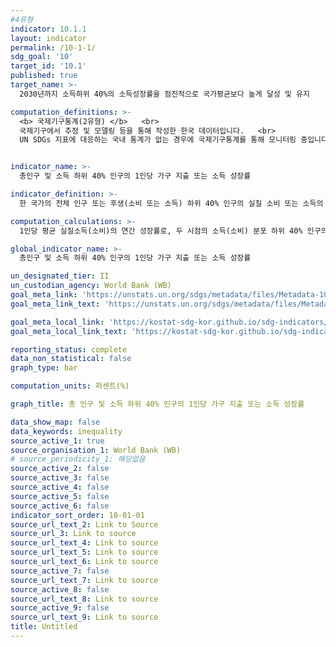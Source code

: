 ```yaml
---
#4유형
indicator: 10.1.1
layout: indicator
permalink: /10-1-1/
sdg_goal: '10'
target_id: '10.1'
published: true
target_name: >-
  2030년까지 소득하위 40%의 소득성장률을 점진적으로 국가평균보다 높게 달성 및 유지

computation_definitions: >-
  <b> 국제기구통계(2유형) </b>   <br>
  국제기구에서 추정 및 모델링 등을 통해 작성한 한국 데이터입니다.   <br>
  UN SDGs 지표에 대응하는 국내 통계가 없는 경우에 국제기구통계를 통해 모니터링 중입니다. 


indicator_name: >-
  총인구 및 소득 하위 40% 인구의 1인당 가구 지출 또는 소득 성장률

indicator_definition: >-
  한 국가의 전체 인구 또는 후생(소비 또는 소득) 하위 40% 인구의 실질 소비 또는 소득의 연간 평균 성장률

computation_calculations: >-
  1인당 평균 실질소득(소비)의 연간 성장률로, 두 시점의 소득(소비) 분포 하위 40% 인구의 평균 소득(소비) 데이터를 사용하여 해당 기간 연평균 성장률을 계산함. 전체 인구의 1인당 소득(소비) 성장률 계산에는 전체 인구 데이터를 사용함

global_indicator_name: >-
  총인구 및 소득 하위 40% 인구의 1인당 가구 지출 또는 소득 성장률

un_designated_tier: II
un_custodian_agency: World Bank (WB)
goal_meta_link: 'https://unstats.un.org/sdgs/metadata/files/Metadata-10-01-01.pdf'
goal_meta_link_text: 'https://unstats.un.org/sdgs/metadata/files/Metadata-10-01-01.pdf'

goal_meta_local_link: 'https://kostat-sdg-kor.github.io/sdg-indicators/public/data/Metadata-10-01-01_KOR.pdf'
goal_meta_local_link_text: 'https://kostat-sdg-kor.github.io/sdg-indicators/public/data/Metadata-10-01-01_KOR.pdf'

reporting_status: complete
data_non_statistical: false
graph_type: bar

computation_units: 퍼센트(%)

graph_title: 총 인구 및 소득 하위 40% 인구의 1인당 가구 지출 또는 소득 성장률

data_show_map: false
data_keywords: inequality
source_active_1: true
source_organisation_1: World Bank (WB)
# source_periodicity_1: 해당없음
source_active_2: false
source_active_3: false
source_active_4: false
source_active_5: false
source_active_6: false
indicator_sort_order: 10-01-01
source_url_text_2: Link to Source
source_url_3: Link to source
source_url_text_4: Link to source
source_url_text_5: Link to source
source_url_text_6: Link to source
source_active_7: false
source_url_text_7: Link to source
source_active_8: false
source_url_text_8: Link to source
source_active_9: false
source_url_text_9: Link to source
title: Untitled
---
```

